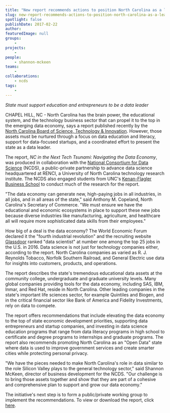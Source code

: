 ```yaml
---
title: "New report recommends actions to position North Carolina as a leader in the new data economy"
slug: new-report-recommends-actions-to-position-north-carolina-as-a-leader-in-the-new-data-economy
spotlight: false
publishDate: 2017-02-22
author: 
featuredImage: null
groups:
    - 
projects:
    - 
people:
    - shannon-mckeen
teams: 
    - 
collaborations:
    - ncds
tags:
    - 
---
```

_State must support education and entrepreneurs to be a data leader_

CHAPEL HILL, NC - North Carolina has the brain power, the educational system, and the technology business sector that can propel it to the top in the emerging data economy, says a report published recently by the [North Carolina Board of Science, Technology & Innovation](https://www.nccommerce.com/sti/board-of-science-technology-innovation). However, those assets must be nurtured through a focus on data education and literacy, support for data-focused startups, and a coordinated effort to present the state as a data leader. 

The report, _NC in the Next Tech Tsunami: Navigating the Data Economy_, was produced in collaboration with the [National Consortium for Data Science](http://datascienceconsortium.org/) (NCDS), a public-private partnership to advance data science headquartered at RENCI, a University of North Carolina technology research institute. The NCDS also engaged students from UNC's [Kenan-Flagler Business School](http://www.kenan-flagler.unc.edu/) to conduct much of the research for the report.

"The data economy can generate new, high-paying jobs in all industries, in all jobs, and in all areas of the state," said Anthony M. Copeland, North Carolina's Secretary of Commerce. "We must ensure we have the educational and economic ecosystems in place to support these new jobs because diverse industries like manufacturing, agriculture, and healthcare all will require more sophisticated data skills from their employees." 

How big of a deal is the data economy? The World Economic Forum declared it the "fourth industrial revolution" and the recruiting website [Glassdoor](https://www.glassdoor.com/List/Best-Jobs-in-America-LST_KQ0,20.htm) ranked "data scientist" at number one among the top 25 jobs in the U.S. in 2016. Data science is not just for technology companies either, according to the report. North Carolina companies as varied as R. J. Reynolds Tobacco, Norfolk Southern Railroad, and General Electric use data for insights into customers, products, and operations.

The report describes the state's tremendous educational data assets at the community college, undergraduate and graduate university levels. Many global companies providing tools for the data economy, including SAS, IBM, Inmar, and Red Hat, reside in North Carolina. Other leading companies in the state's important life sciences sector, for example Quintiles and Biogen, and in the critical financial sector like Bank of America and Fidelity Investments, rely on data to compete.

The report offers recommendations that include elevating the data economy to the top of state economic development priorities, supporting data entrepreneurs and startup companies, and investing in data science education programs that range from data literacy programs in high school to certificate and degree programs to internships and graduate programs. The report also recommends promoting North Carolina as an "Open Data" state where data is used to improve government services and create smarter cities while protecting personal privacy.

"We have the pieces needed to make North Carolina's role in data similar to the role Silicon Valley plays to the general technology sector," said Shannon McKeen, director of business development for the NCDS. "Our challenge is to bring those assets together and show that they are part of a cohesive and comprehensive plan to support and grow our data economy."

The initiative's next step is to form a public/private working group to implement the recommendations. To view or download the report, click [here](http://www.nccommerce.com/Portals/6/Documents/Resources/NC%20Big%20Data%20Report.pdf).
